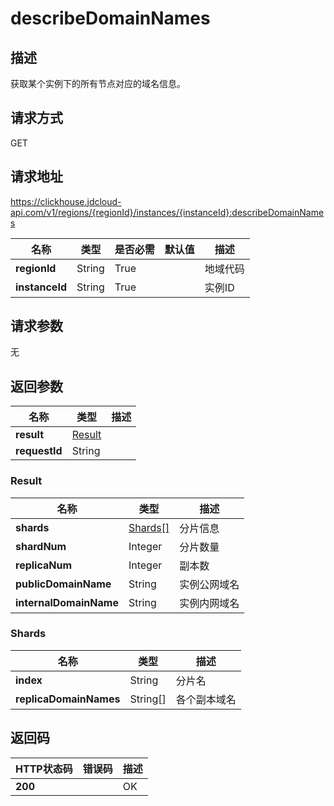 # describeDomainNames


## 描述
获取某个实例下的所有节点对应的域名信息。

## 请求方式
GET

## 请求地址
https://clickhouse.jdcloud-api.com/v1/regions/{regionId}/instances/{instanceId}:describeDomainNames

|名称|类型|是否必需|默认值|描述|
|---|---|---|---|---|
|**regionId**|String|True| |地域代码|
|**instanceId**|String|True| |实例ID|

## 请求参数
无


## 返回参数
|名称|类型|描述|
|---|---|---|
|**result**|[Result](describedomainnames#result)| |
|**requestId**|String| |

### <div id="result">Result</div>
|名称|类型|描述|
|---|---|---|
|**shards**|[Shards[]](describedomainnames#shards)|分片信息|
|**shardNum**|Integer|分片数量|
|**replicaNum**|Integer|副本数|
|**publicDomainName**|String|实例公网域名|
|**internalDomainName**|String|实例内网域名|
### <div id="shards">Shards</div>
|名称|类型|描述|
|---|---|---|
|**index**|String|分片名|
|**replicaDomainNames**|String[]|各个副本域名|

## 返回码
|HTTP状态码|错误码|描述|
|---|---|---|
|**200**||OK|
